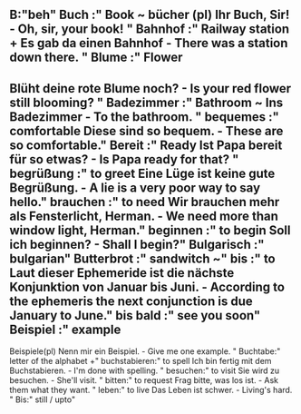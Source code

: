 B:"beh"
Buch :"
Book
~
bücher (pl)
Ihr Buch, Sir! - Oh, sir, your book!
"
Bahnhof :"
Railway station
+
Es gab da einen Bahnhof - There was a station down there.
"
Blume :"
Flower
-
Blüht deine rote Blume noch? - Is your red flower still blooming?
"
Badezimmer :"
Bathroom
~
Ins Badezimmer - To the bathroom.
"
bequemes :"
comfortable
Diese sind so bequem. - These are so comfortable."
Bereit :"
Ready
Ist Papa bereit für so etwas? - Is Papa ready for that?
"
begrüßung :"
to greet
Eine Lüge ist keine gute Begrüßung. - A lie is a very poor way to say hello."
brauchen :"
to need
Wir brauchen mehr als Fensterlicht, Herman. - We need more than window light, Herman."
beginnen :" 
to begin
Soll ich beginnen? - Shall I begin?"
Bulgarisch :" bulgarian"
Butterbrot :" sandwitch ~"
bis :"
to
Laut dieser Ephemeride ist die nächste Konjunktion von Januar bis Juni. - According to the ephemeris the next conjunction is due January to June."
bis bald :" see you soon"
Beispiel :"
example
-
Beispiele(pl)
Nenn mir ein Beispiel. - Give me one example.
"
Buchtabe:"
letter of the alphabet +"
buchstabieren:"
to spell
Ich bin fertig mit dem Buchstabieren. - I'm done with spelling.
"
besuchen:"
to visit
Sie wird zu besuchen. - She'll visit.
"
bitten:"
to request
Frag bitte, was los ist. - Ask them what they want.
"
leben:"
to live
Das Leben ist schwer. - Living's hard.
"
Bis:" still / upto"
